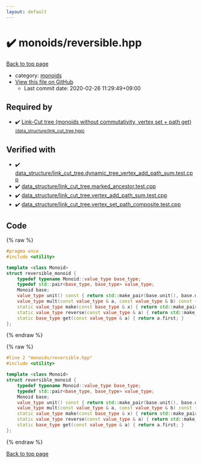 ```yaml
---
layout: default
---
```


<!-- mathjax config similar to math.stackexchange -->
<script type="text/javascript" async
  src="https://cdnjs.cloudflare.com/ajax/libs/mathjax/2.7.5/MathJax.js?config=TeX-MML-AM_CHTML">
</script>
<script type="text/x-mathjax-config">
  MathJax.Hub.Config({
    TeX: { equationNumbers: { autoNumber: "AMS" }},
    tex2jax: {
      inlineMath: [ ['$','$'] ],
      processEscapes: true
    },
    "HTML-CSS": { matchFontHeight: false },
    displayAlign: "left",
    displayIndent: "2em"
  });
</script>

<script type="text/javascript" src="https://cdnjs.cloudflare.com/ajax/libs/jquery/3.4.1/jquery.min.js"></script>
<script src="https://cdn.jsdelivr.net/npm/jquery-balloon-js@1.1.2/jquery.balloon.min.js" integrity="sha256-ZEYs9VrgAeNuPvs15E39OsyOJaIkXEEt10fzxJ20+2I=" crossorigin="anonymous"></script>
<script type="text/javascript" src="../../assets/js/copy-button.js"></script>
<link rel="stylesheet" href="../../assets/css/copy-button.css" />


# :heavy_check_mark: monoids/reversible.hpp

<a href="../../index.html">Back to top page</a>

* category: <a href="../../index.html#315142c884fa9bdd2be3b42923ffe964">monoids</a>
* <a href="{{ site.github.repository_url }}/blob/master/monoids/reversible.hpp">View this file on GitHub</a>
    - Last commit date: 2020-02-26 11:29:49+09:00




## Required by

* :heavy_check_mark: <a href="../data_structure/link_cut_tree.hpp.html">Link-Cut tree (monoids without commutativity, vertex set + path get) <small>(data_structure/link_cut_tree.hpp)</small></a>


## Verified with

* :heavy_check_mark: <a href="../../verify/data_structure/link_cut_tree.dynamic_tree_vertex_add_path_sum.test.cpp.html">data_structure/link_cut_tree.dynamic_tree_vertex_add_path_sum.test.cpp</a>
* :heavy_check_mark: <a href="../../verify/data_structure/link_cut_tree.marked_ancestor.test.cpp.html">data_structure/link_cut_tree.marked_ancestor.test.cpp</a>
* :heavy_check_mark: <a href="../../verify/data_structure/link_cut_tree.vertex_add_path_sum.test.cpp.html">data_structure/link_cut_tree.vertex_add_path_sum.test.cpp</a>
* :heavy_check_mark: <a href="../../verify/data_structure/link_cut_tree.vertex_set_path_composite.test.cpp.html">data_structure/link_cut_tree.vertex_set_path_composite.test.cpp</a>


## Code

<a id="unbundled"></a>
{% raw %}
```cpp
#pragma once
#include <utility>

template <class Monoid>
struct reversible_monoid {
    typedef typename Monoid::value_type base_type;
    typedef std::pair<base_type, base_type> value_type;
    Monoid base;
    value_type unit() const { return std::make_pair(base.unit(), base.unit()); }
    value_type mult(const value_type & a, const value_type & b) const { return std::make_pair(base.mult(a.first, b.first), base.mult(b.second, a.second)); }
    static value_type make(const base_type & x) { return std::make_pair(x, x); }
    static value_type reverse(const value_type & a) { return std::make_pair(a.second, a.first); }
    static base_type get(const value_type & a) { return a.first; }
};

```
{% endraw %}

<a id="bundled"></a>
{% raw %}
```cpp
#line 2 "monoids/reversible.hpp"
#include <utility>

template <class Monoid>
struct reversible_monoid {
    typedef typename Monoid::value_type base_type;
    typedef std::pair<base_type, base_type> value_type;
    Monoid base;
    value_type unit() const { return std::make_pair(base.unit(), base.unit()); }
    value_type mult(const value_type & a, const value_type & b) const { return std::make_pair(base.mult(a.first, b.first), base.mult(b.second, a.second)); }
    static value_type make(const base_type & x) { return std::make_pair(x, x); }
    static value_type reverse(const value_type & a) { return std::make_pair(a.second, a.first); }
    static base_type get(const value_type & a) { return a.first; }
};

```
{% endraw %}

<a href="../../index.html">Back to top page</a>

